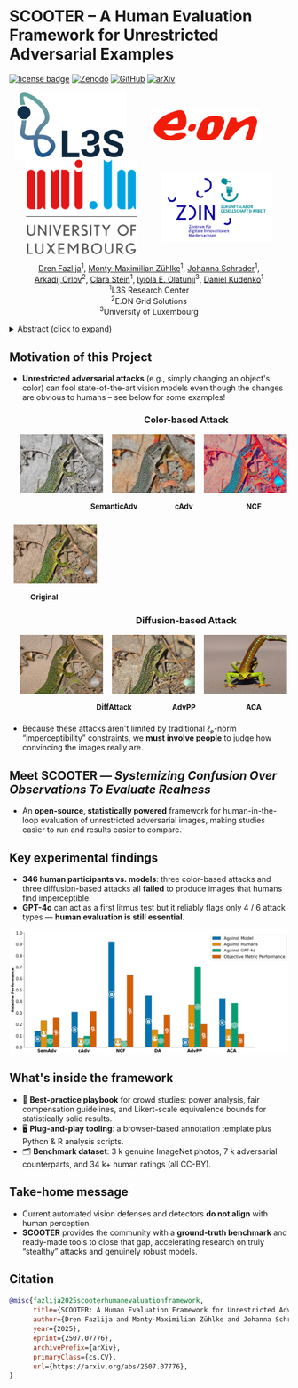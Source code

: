 # SCOOTER – A Human Evaluation Framework for Unrestricted Adversarial Examples

[![license badge](https://img.shields.io/badge/License-MIT-green.svg)](LICENSE)
[![Zenodo](https://img.shields.io/badge/Dataset-10.5281/zenodo.15771501-%231682D4?logo=zenodo)](https://doi.org/10.5281/zenodo.15771501)
[![GitHub](https://img.shields.io/badge/Code-Work%20in%20Progress!-orange?logo=github)](https://github.com/DrenFazlija/Scooter)
[![arXiv](https://img.shields.io/badge/Preprint-2507.07776-%23B31B1B?logo=arxiv)](https://arxiv.org/abs/2507.07776)



<p align="center">
  <img src="project_page/l3s-logo-c.webp" align="middle" width="200" style="margin-right:40px;"/>
  <img src="project_page/eon.png" align="middle" width="200" style="margin-right:40px;">
  <img src="project_page/UNI-Logo-en-rgb.png" align="middle" width="200" style="margin-right:40px;">
  <img src="project_page/zlga.jpg" align="middle" width="200">
</p>

<p align="center">
  <a href="https://www.linkedin.com/in/drenfazlija">Dren Fazlija</a><sup>1</sup>,
  <a href="https://scholar.google.com/citations?user=Fv4Gf-wAAAAJ">Monty-Maximilian Zühlke</a><sup>1</sup>,
  <a href="https://www.linkedin.com/in/johanna-schrader-570558219/">Johanna Schrader</a><sup>1</sup>,
  <br>
  <a href="https://www.linkedin.com/in/arkadijorlov/">Arkadij Orlov</a><sup>2</sup>,
  <a href="https://www.linkedin.com/in/clara-stein-503061201/">Clara Stein</a><sup>1</sup>, 
  <a href="https://www.linkedin.com/in/olatunjiiyem/">Iyiola E. Olatunji</a><sup>3</sup>,
  <a href="https://www.linkedin.com/in/daniel-kudenko-8672583/">Daniel Kudenko</a><sup>1</sup>
  <br>
  <sup>1</sup>L3S Research Center
  <br>
  <sup>2</sup>E.ON Grid Solutions
  <br>
  <sup>3</sup>University of Luxembourg
</p>

<details>
  <summary>Abstract (click to expand)</summary>
  <em>Unrestricted adversarial attacks aim to fool computer vision models without being constrained by ℓₚ-norm bounds to remain imperceptible to humans, for example, by changing an object's color. This allows attackers to circumvent traditional, norm-bounded defense strategies such as adversarial training or certified defense strategies. However, due to their unrestricted nature, there are also no guarantees of norm-based imperceptibility, necessitating human evaluations to verify just how authentic these adversarial examples look. While some related work assesses this vital quality of adversarial attacks, none provide statistically significant insights. This issue necessitates a unified framework that supports and streamlines such an assessment for evaluating and comparing unrestricted attacks. To close this gap, we introduce <strong>SCOOTER</strong> – an open-source, statistically powered framework for evaluating unrestricted adversarial examples.  Our contributions are: <strong>(i)</strong> best-practice guidelines for crowd-study power, compensation, and Likert equivalence bounds to measure imperceptibility;
<strong>(ii)</strong> the first large-scale human vs. model comparison across 346 human participants showing that three color-space attacks and three diffusion-based attacks fail to produce imperceptible images. Furthermore, we found that GPT-4o can serve as a preliminary test for imperceptibility, but it only consistently detects adversarial examples for four out of six tested attacks;
<strong>(iii)</strong> open-source software tools, including a browser-based task template to collect annotations and analysis scripts in Python and R;
<strong>(iv)</strong> an ImageNet-derived benchmark dataset containing 3K real images, 7K adversarial examples, and over 34K human ratings.
Our findings demonstrate that automated vision systems do not align with human perception, reinforcing the need for a ground-truth SCOOTER benchmark.</em>
</details>

## Motivation of this Project
- **Unrestricted adversarial attacks** (e.g., simply changing an object's color) can fool state-of-the-art vision models even though the changes are obvious to humans – see below for some examples! 

<div align="center" style="margin-bottom: 0;">
  <!-- Row 1: Labels for Color-based Attack -->
  <div style="display: flex; justify-content: center; align-items: flex-end; margin-bottom: 0;">
    <div style="width:150px; margin:8px;"></div>
    <div style="width:450px; margin:8px; font-weight: bold; font-size: 16px; text-align: center;">Color-based Attack</div>
  </div>
  <!-- Row 2: Color-based Attack Images -->
  <div style="display: flex; justify-content: center; align-items: flex-end;">
    <div style="width:150px; margin:8px;"></div>
    <img src="project_page/semadv_140.JPEG" width="150" style="margin:8px;">
    <img src="project_page/cadv_140.png" width="150" style="margin:8px;">
    <img src="project_page/ncf_140.JPEG" width="150" style="margin:8px;">
  </div>
  <!-- Row 2: Names under Color-based Attack Images -->
  <div style="display: flex; justify-content: center; align-items: flex-start; margin-bottom: 8px;">
    <div style="width:150px; margin:8px;"></div>
    <div style="width:150px; margin:8px; text-align:center; font-size:13px; font-weight: bold">SemanticAdv</div>
    <div style="width:150px; margin:8px; text-align:center; font-size:13px; font-weight: bold">cAdv</div>
    <div style="width:150px; margin:8px; text-align:center; font-size:13px; font-weight: bold">NCF</div>
  </div>
  <!-- Row 3: Real Image Row -->
  <div style="display: flex; justify-content: center; align-items: flex-end;">
    <img src="project_page/real_140.JPEG" width="150" style="margin:8px;">
    <div style="width:150px; margin:8px;"></div>
    <div style="width:150px; margin:8px;"></div>
    <div style="width:150px; margin:8px;"></div>
  </div>
  <!-- Row 3: Name under Real Image -->
  <div style="display: flex; justify-content: center; align-items: flex-start; margin-bottom: 8px;">
    <div style="width:150px; margin:8px; text-align:center; font-size:13px; font-weight: bold;">Original</div>
    <div style="width:150px; margin:8px;"></div>
    <div style="width:150px; margin:8px;"></div>
    <div style="width:150px; margin:8px;"></div>
  </div>
  <!-- Row 4: Labels for Diffusion-based Attack -->
  <div style="display: flex; justify-content: center; align-items: flex-end; margin-bottom: 0;">
    <div style="width:150px; margin:8px;"></div>
    <div style="width:450px; margin:8px; font-weight: bold; font-size: 16px; text-align: center;">Diffusion-based Attack</div>
  </div>
  <!-- Row 5: Diffusion-based Attack Images -->
  <div style="display: flex; justify-content: center; align-items: flex-end;">
    <div style="width:150px; margin:8px;"></div>
    <img src="project_page/diffattack_140.JPEG" width="150" style="margin:8px;">
    <img src="project_page/advpp_140.png" width="150" style="margin:8px;">
    <img src="project_page/aca_140.JPEG" width="150" style="margin:8px;">
  </div>
  <!-- Row 5: Names under Diffusion-based Attack Images -->
  <div style="display: flex; justify-content: center; align-items: flex-start;">
    <div style="width:150px; margin:8px;"></div>
    <div style="width:150px; margin:8px; text-align:center; font-size:13px; font-weight: bold">DiffAttack</div>
    <div style="width:150px; margin:8px; text-align:center; font-size:13px; font-weight: bold">AdvPP</div>
    <div style="width:150px; margin:8px; text-align:center; font-size:13px; font-weight: bold">ACA</div>
  </div>
</div>



- Because these attacks aren't limited by traditional ℓₚ-norm “imperceptibility” constraints, we **must involve people** to judge how convincing the images really are.

## Meet **SCOOTER** — *Systemizing Confusion Over Observations To Evaluate Realness*
- An **open-source, statistically powered** framework for human-in-the-loop evaluation of unrestricted adversarial images, making studies easier to run and results easier to compare.

## Key experimental findings
- **346 human participants vs. models**: three color-based attacks and three diffusion-based attacks all **failed** to produce images that humans find imperceptible.  
- **GPT-4o** can act as a first litmus test but it reliably flags only 4 / 6 attack types — **human evaluation is still essential**.

<p align="center">
  <img src="project_page/comparison.png" align="middle" width="600"/>
</p>

## What's inside the framework
- 🔬 **Best-practice playbook** for crowd studies: power analysis, fair compensation guidelines, and Likert-scale equivalence bounds for statistically solid results.  
- 🖥️ **Plug-and-play tooling**: a browser-based annotation template plus Python & R analysis scripts.  
- 🗂️ **Benchmark dataset**: 3 k genuine ImageNet photos, 7 k adversarial counterparts, and 34 k+ human ratings (all CC-BY).


## Take-home message
- Current automated vision defenses and detectors **do not align** with human perception.  
- **SCOOTER** provides the community with a **ground-truth benchmark** and ready-made tools to close that gap, accelerating research on truly “stealthy” attacks and genuinely robust models.

## Citation
```bibtex
@misc{fazlija2025scooterhumanevaluationframework,
      title={SCOOTER: A Human Evaluation Framework for Unrestricted Adversarial Examples}, 
      author={Dren Fazlija and Monty-Maximilian Zühlke and Johanna Schrader and Arkadij Orlov and Clara Stein and Iyiola E. Olatunji and Daniel Kudenko},
      year={2025},
      eprint={2507.07776},
      archivePrefix={arXiv},
      primaryClass={cs.CV},
      url={https://arxiv.org/abs/2507.07776}, 
}
```